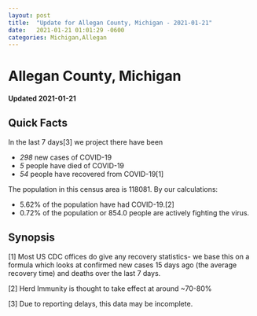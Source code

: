 ```yaml
---
layout: post
title:  "Update for Allegan County, Michigan - 2021-01-21"
date:   2021-01-21 01:01:29 -0600
categories: Michigan,Allegan
---
```


# Allegan County, Michigan
#### Updated 2021-01-21

## Quick Facts

In the last 7 days[3] we project there have been
- *298* new cases of COVID-19
- *5* people have died of COVID-19
- *54* people have recovered from COVID-19[1]

The population in this census area is 118081. By our calculations:
- 5.62% of the population have had COVID-19.[2]
- 0.72% of the population or 854.0 people are actively fighting the virus.

## Synopsis




[1] Most US CDC offices do give any recovery statistics- we base this on a formula which looks at confirmed new cases
15 days ago (the average recovery time) and deaths over the last 7 days.

[2] Herd Immunity is thought to take effect at around ~70-80%

[3] Due to reporting delays, this data may be incomplete.
 
    